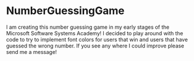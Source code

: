 # NumberGuessingGame
I am creating this number guessing game in my early stages of the Microsoft Software Systems Academy!
I decided to play around with the code to try to implement font colors for users that win and users that have guessed the wrong number.
If you see any where I could improve please send me a message!
